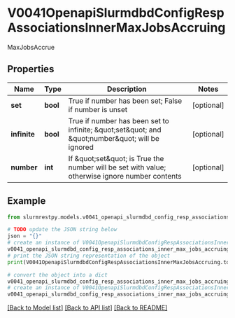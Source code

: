# V0041OpenapiSlurmdbdConfigRespAssociationsInnerMaxJobsAccruing

MaxJobsAccrue

## Properties

Name | Type | Description | Notes
------------ | ------------- | ------------- | -------------
**set** | **bool** | True if number has been set; False if number is unset | [optional]
**infinite** | **bool** | True if number has been set to infinite; \&quot;set\&quot; and \&quot;number\&quot; will be ignored | [optional]
**number** | **int** | If \&quot;set\&quot; is True the number will be set with value; otherwise ignore number contents | [optional]

## Example

```python
from slurmrestpy.models.v0041_openapi_slurmdbd_config_resp_associations_inner_max_jobs_accruing import V0041OpenapiSlurmdbdConfigRespAssociationsInnerMaxJobsAccruing

# TODO update the JSON string below
json = "{}"
# create an instance of V0041OpenapiSlurmdbdConfigRespAssociationsInnerMaxJobsAccruing from a JSON string
v0041_openapi_slurmdbd_config_resp_associations_inner_max_jobs_accruing_instance = V0041OpenapiSlurmdbdConfigRespAssociationsInnerMaxJobsAccruing.from_json(json)
# print the JSON string representation of the object
print(V0041OpenapiSlurmdbdConfigRespAssociationsInnerMaxJobsAccruing.to_json())

# convert the object into a dict
v0041_openapi_slurmdbd_config_resp_associations_inner_max_jobs_accruing_dict = v0041_openapi_slurmdbd_config_resp_associations_inner_max_jobs_accruing_instance.to_dict()
# create an instance of V0041OpenapiSlurmdbdConfigRespAssociationsInnerMaxJobsAccruing from a dict
v0041_openapi_slurmdbd_config_resp_associations_inner_max_jobs_accruing_from_dict = V0041OpenapiSlurmdbdConfigRespAssociationsInnerMaxJobsAccruing.from_dict(v0041_openapi_slurmdbd_config_resp_associations_inner_max_jobs_accruing_dict)
```
[[Back to Model list]](../README.md#documentation-for-models) [[Back to API list]](../README.md#documentation-for-api-endpoints) [[Back to README]](../README.md)


